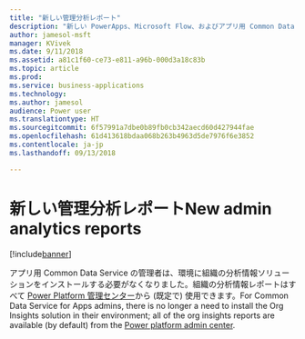```yaml
---
title: "新しい管理分析レポート"
description: "新しい PowerApps、Microsoft Flow、およびアプリ用 Common Data Service の使用状況レポートをすべての管理者が利用できます"
author: jamesol-msft
manager: KVivek
ms.date: 9/11/2018
ms.assetid: a81c1f60-ce73-e811-a96b-000d3a18c83b
ms.topic: article
ms.prod: 
ms.service: business-applications
ms.technology: 
ms.author: jamesol
audience: Power user
ms.translationtype: HT
ms.sourcegitcommit: 6f57991a7dbe0b89fb0cb342aecd60d427944fae
ms.openlocfilehash: 61d413618bdaa068b263b4963d5de7976f6e3852
ms.contentlocale: ja-jp
ms.lasthandoff: 09/13/2018

---
```

# <a name="new-admin-analytics-reports"></a><span data-ttu-id="e23eb-103">新しい管理分析レポート</span><span class="sxs-lookup"><span data-stu-id="e23eb-103">New admin analytics reports</span></span>


[!include[banner](../../includes/banner.md)]

<span data-ttu-id="e23eb-104">アプリ用 Common Data Service の管理者は、環境に組織の分析情報ソリューションをインストールする必要がなくなりました。組織の分析情報レポートはすべて [Power Platform 管理センター](https://go.microsoft.com/fwlink/?linkid=875536)から (既定で) 使用できます。</span><span class="sxs-lookup"><span data-stu-id="e23eb-104">For Common Data Service for Apps admins, there is no longer a need to install the Org Insights solution in their environment; all of the org insights reports are available (by default) from the [Power platform admin center](https://go.microsoft.com/fwlink/?linkid=875536).</span></span>

